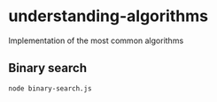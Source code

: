 # understanding-algorithms
Implementation of the most common algorithms

## Binary search

`` node binary-search.js ``
